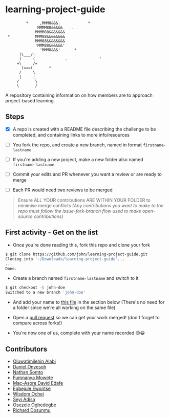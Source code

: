 # learning-project-guide

```text
         *     ,MMM8&&&.            *
              MMMM88&&&&&    .
             MMMM88&&&&&&&
 *           MMM88&&&&&&&&
             MMM88&&&&&&&&
             'MMM88&&&&&&'
               'MMM8&&&'      *
      |\___/|
      )     (             .              '
     =\     /=
       )===(       *
      /     \
      |     |
     /       \
     \       /
```

A repository containing information on how members are to approach project-based learning.

## Steps

- [x] A repo is created with a README file describing the challenge to be completed, and containing links to more info/resources

- [ ] You fork the repo, and create a new branch, named in format `firstname-lastname`

- [ ] If you're adding a new project, make a new folder also named `firstname-lastname`

- [ ] Commit your edits and PR whenever you want a review or are ready to merge

- [ ] Each PR would need two reviews to be merged

> Ensure ALL YOUR contributions ARE WITHIN YOUR FOLDER to minimise merge conflicts _(Any contributions you want to make to the repo must follow the issue-fork-branch flow used to make open-source contributions)_

## First activity - Get on the list

- Once you're done reading this, fork this repo and clone your fork

```sh
$ git clone https://github.com/john/learning-project-guide.git
Cloning into '~/Downloads/learning-project-guide'...
...
Done.
```

- Create a branch named `firstname-lastname` and switch to it

```sh
$ git checkout -b john-doe
Switched to a new branch 'john-doe'
```

- And add your name to [this file](README.md) in the section below (There's no need for a folder since we're all working on the same file)

- Open a [pull request](https://github.com/dsccovenantuniversity/learning-project-guide/compare) so we can get your work merged! (don't forget to compare across forks!)

- You're now one of us, complete with your name recorded 😊😀

## Contributors

- [Oluwatimilehin Alabi](https://github.com/CyberBishop)
- [Daniel Onyesoh](https://github.com/Ch1n3du)
- [Nathan Somto](https://github.com/Nathan-Somto)
- [Fumnanya Mowete](https://github.com/poopsicles)
- [Mac-Asore David Edafe](https://github.com/Macasore)
- [Egbejule Eworitse](https://github.com/EbiScott)
- [Wisdom Ochei](https://github.com/wizzy-design)
- [Seyi Adisa](https://github.com/seyiadisa)
- [Osezele Oghedegbe](https://github.com/ZeleOeO)
- [Richard Dosunmu](https://github.com/RICHYDOS)
